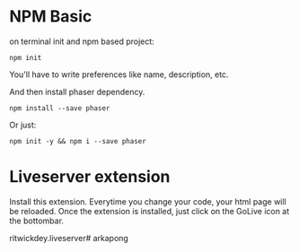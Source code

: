 # NPM Basic

on terminal init and npm based project:
```shell
npm init
```
You'll have to write preferences like name, description, etc.

And then install phaser dependency.
```shell
npm install --save phaser
```

Or just:
```shell
npm init -y && npm i --save phaser
```

# Liveserver extension
Install this extension. Everytime you change your code, your html page will be reloaded.
Once the extension is installed, just click on the GoLive icon at the bottombar.

ritwickdey.liveserver# arkapong
